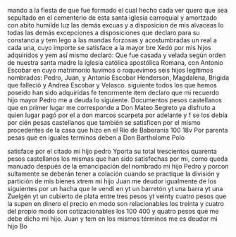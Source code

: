 mando a la fiesta de que fue formado el cual hecho cada
ver quero que sea sepultado en el cementerio de esta
santa iglesia carroquial y amortzado con abito humilde
luz las demás excuas y a disposicion de mis alvaceas lo
todas las demás excepciones a disposiciones que declaro para su constancia y tem lego a las mandas forzosas y acostumbradas un real a cada una, cuyo importe se satisface a la mayor bre
Xedó por mis hijos adquiridos y
yem así mismo declaró: Que fue casada y velada según
orden de nuestra santa madre la iglesia católica apostólica
Romana, con Antonio Escobar en cuyo matrimonio tuvimos
o roquevimos seis hijos legítimos nombrados: Pedro, Juan,
y Antonio Escobar
Henderson, Magdalena, Brigida que falleció y Andrea Escobar y Velasco.
siguiente todos los que hemos poseído han sido adquiridas fe
tenormente
item declaro que mi recuerdo hijo mayor Pedro me a
deuda lo siguiente. Documentos pesos castellanos que en primer
lugar me corresponde a Don Mateo Segreto ya disfruto a quien
lugar pagó por el a don marcos scarpeta por adelante y f se los debía por cién pesas castellanos que también se satisficen por el mismo procedentes de la casa que hizo en el Rio de Baberania 100
18v
Por
parenta
pesas
que
en
iguales
terminos
deben
a
Don
Bartholome
Polo

satisface
por
el
citado
mi
hijo
pedro
Yporta su total trescientos quarenta pesos castellanos los
mismas que han sido satisfechas por mi, como queda manuado
después de la emancipación del nombrado mi hijo Pedro y porcon
sultamente se deberán tener a colación cuando se practique
la división y partición de mis bienes
xtrem mi hijo Juan me deudor igualmente de los siguientes
por un hacha que le vendi en
yt un barretón
yt una barra
yt una Zuelgén
yt un cubierto de plata entre tres pesos
yt veinty cuatro pesos que la supen en dinero
el precio en modo son relacionables los treinta y cuatro
del propio modo son cotizacionables los 100 400 y quatro pesos que me debe dicho mi hijo. Juan y tem en los mismos términos me es deudor mi hijo Bo